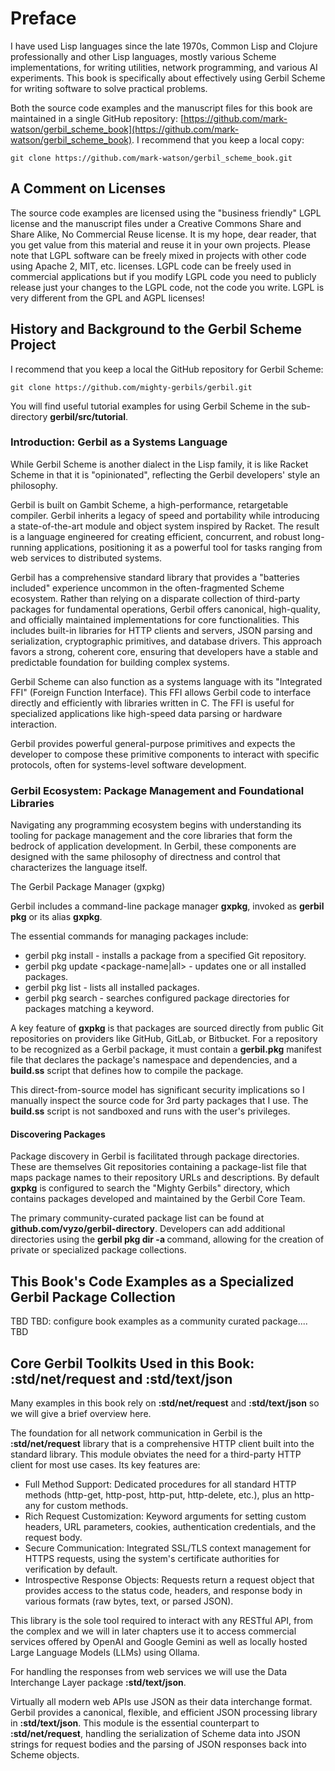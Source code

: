 # Preface

I have used Lisp languages since the late 1970s, Common Lisp and Clojure professionally and other Lisp languages, mostly various Scheme implementations, for writing utilities, network programming, and various AI experiments. This book is specifically about effectively using Gerbil Scheme for writing software to solve practical problems.

Both the source code examples and the manuscript files for this book are maintained in a single GitHub repository: [https://github.com/mark-watson/gerbil_scheme_book](https://github.com/mark-watson/gerbil_scheme_book). I recommend that you keep a local copy:

    git clone https://github.com/mark-watson/gerbil_scheme_book.git

## A Comment on Licenses

The source code examples are licensed using the "business friendly" LGPL license and the manuscript files under a Creative Commons Share and Share Alike, No Commercial Reuse license. It is my hope, dear reader, that you get value from this material and reuse it in your own projects. Please note that LGPL software can be freely mixed in projects with other code using Apache 2, MIT, etc. licenses. LGPL code can be freely used in commercial applications but if you modify LGPL code you need to publicly release just your changes to the LGPL code, not the code you write. LGPL is very different from the GPL and AGPL licenses!

## History and Background to the Gerbil Scheme Project

I recommend that you keep a local the GitHub repository for Gerbil Scheme:

    git clone https://github.com/mighty-gerbils/gerbil.git
    
You will find useful tutorial examples for using Gerbil Scheme in the sub-directory **gerbil/src/tutorial**.

### Introduction: Gerbil as a Systems Language

While Gerbil Scheme is another dialect in the Lisp family, it is like Racket Scheme in that it is "opinionated", reflecting the Gerbil developers'  style an philosophy.

Gerbil is built on Gambit Scheme, a high-performance, retargetable compiler.  Gerbil inherits a legacy of speed and portability while introducing a state-of-the-art module and object system inspired by Racket. The result is a language engineered for creating efficient, concurrent, and robust long-running applications, positioning it as a powerful tool for tasks ranging from web services to distributed systems.

Gerbil has a comprehensive standard library that provides a "batteries included" experience uncommon in the often-fragmented Scheme ecosystem. Rather than relying on a disparate collection of third-party packages for fundamental operations, Gerbil offers canonical, high-quality, and officially maintained implementations for core functionalities. This includes built-in libraries for HTTP clients and servers, JSON parsing and serialization, cryptographic primitives, and database drivers. This approach favors a strong, coherent core, ensuring that developers have a stable and predictable foundation for building complex systems.

Gerbil Scheme can also function as a systems language with its "Integrated FFI" (Foreign Function Interface). This FFI allows Gerbil code to interface directly and efficiently with libraries written in C. The FFI is useful for specialized applications like high-speed data parsing or hardware interaction.

Gerbil provides powerful general-purpose primitives and expects the developer to compose these primitive components to interact with specific protocols, often for systems-level software development.

### Gerbil Ecosystem: Package Management and Foundational Libraries

Navigating any programming ecosystem begins with understanding its tooling for package management and the core libraries that form the bedrock of application development. In Gerbil, these components are designed with the same philosophy of directness and control that characterizes the language itself.

The Gerbil Package Manager (gxpkg)

Gerbil includes a command-line package manager **gxpkg**, invoked as **gerbil pkg** or its alias **gxpkg**.

The essential commands for managing packages include:

- gerbil pkg install <package-url> - installs a package from a specified Git repository.
- gerbil pkg update <package-name|all> - updates one or all installed packages.
- gerbil pkg list - lists all installed packages.
- gerbil pkg search <keyword> - searches configured package directories for packages matching a keyword.

A key feature of **gxpkg** is that packages are sourced directly from public Git repositories on providers like GitHub, GitLab, or Bitbucket. For a repository to be recognized as a Gerbil package, it must contain a **gerbil.pkg** manifest file that declares the package's namespace and dependencies, and a **build.ss** script that defines how to compile the package. 

This direct-from-source model has significant security implications so I manually inspect the source code for 3rd party packages that I use. The **build.ss** script is not sandboxed and runs with the user's privileges.

#### Discovering Packages

Package discovery in Gerbil is facilitated through package directories. These are themselves Git repositories containing a package-list file that maps package names to their repository URLs and descriptions. By default **gxpkg** is configured to search the "Mighty Gerbils" directory, which contains packages developed and maintained by the Gerbil Core Team. 

The primary community-curated package list can be found at **github.com/vyzo/gerbil-directory**. Developers can add additional directories using the 
**gerbil pkg dir -a <directory-repo-or-url>** command, allowing for the creation of private or specialized package collections.

## This Book's Code Examples as a Specialized Gerbil Package Collection

TBD
TBD: configure book examples as a community curated package....
TBD

## Core Gerbil Toolkits Used in this Book: :std/net/request and :std/text/json

Many examples in this book rely on **:std/net/request** and **:std/text/json** so we will give a brief overview here.

The foundation for all network communication in Gerbil is the **:std/net/request** library that is  a comprehensive HTTP client built into the standard library. This module obviates the need for a third-party HTTP client for most use cases. Its key features are:

- Full Method Support: Dedicated procedures for all standard HTTP methods (http-get, http-post, http-put, http-delete, etc.), plus an http-any for custom methods.
- Rich Request Customization: Keyword arguments for setting custom headers, URL parameters, cookies, authentication credentials, and the request body.
- Secure Communication: Integrated SSL/TLS context management for HTTPS requests, using the system's certificate authorities for verification by default. 
- Introspective Response Objects: Requests return a request object that provides access to the status code, headers, and response body in various formats (raw bytes, text, or parsed JSON).

This library is the sole tool required to interact with any RESTful API, from the complex and we will in later chapters use it to access commercial services offered by OpenAI and Google Gemini as well as locally hosted Large Language Models (LLMs) using Ollama.

For handling the responses from web services we will use the Data Interchange Layer package **:std/text/json**.

Virtually all modern web APIs use JSON as their data interchange format. Gerbil provides a canonical, flexible, and efficient JSON processing library in **:std/text/json**. This module is the essential counterpart to **:std/net/request**, handling the serialization of Scheme data into JSON strings for request bodies and the parsing of JSON responses back into Scheme objects.
